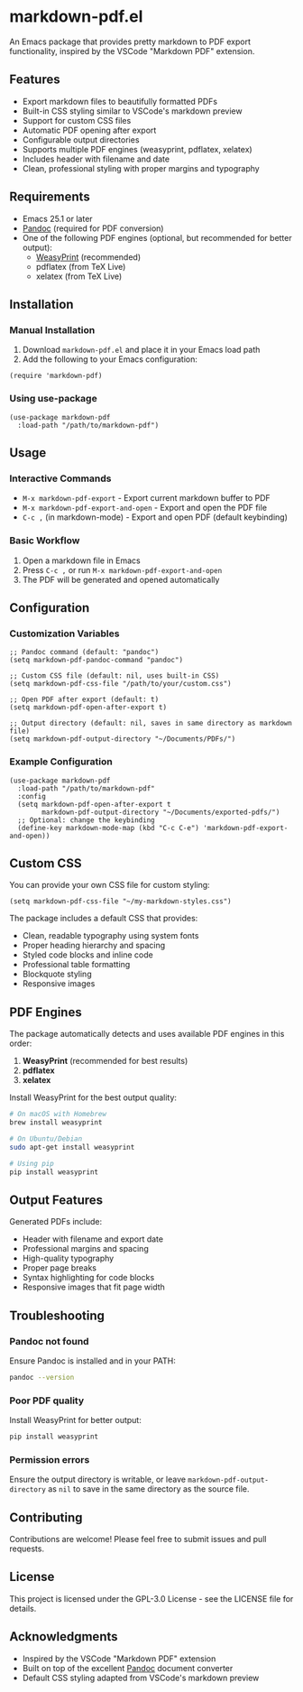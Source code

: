 # markdown-pdf.el

An Emacs package that provides pretty markdown to PDF export functionality, inspired by the VSCode "Markdown PDF" extension.

## Features

- Export markdown files to beautifully formatted PDFs
- Built-in CSS styling similar to VSCode's markdown preview
- Support for custom CSS files
- Automatic PDF opening after export
- Configurable output directories
- Supports multiple PDF engines (weasyprint, pdflatex, xelatex)
- Includes header with filename and date
- Clean, professional styling with proper margins and typography

## Requirements

- Emacs 25.1 or later
- [Pandoc](https://pandoc.org/) (required for PDF conversion)
- One of the following PDF engines (optional, but recommended for better output):
  - [WeasyPrint](https://weasyprint.org/) (recommended)
  - pdflatex (from TeX Live)
  - xelatex (from TeX Live)

## Installation

### Manual Installation

1. Download `markdown-pdf.el` and place it in your Emacs load path
2. Add the following to your Emacs configuration:

```elisp
(require 'markdown-pdf)
```

### Using use-package

```elisp
(use-package markdown-pdf
  :load-path "/path/to/markdown-pdf")
```

## Usage

### Interactive Commands

- `M-x markdown-pdf-export` - Export current markdown buffer to PDF
- `M-x markdown-pdf-export-and-open` - Export and open the PDF file
- `C-c ,` (in markdown-mode) - Export and open PDF (default keybinding)

### Basic Workflow

1. Open a markdown file in Emacs
2. Press `C-c ,` or run `M-x markdown-pdf-export-and-open`
3. The PDF will be generated and opened automatically

## Configuration

### Customization Variables

```elisp
;; Pandoc command (default: "pandoc")
(setq markdown-pdf-pandoc-command "pandoc")

;; Custom CSS file (default: nil, uses built-in CSS)
(setq markdown-pdf-css-file "/path/to/your/custom.css")

;; Open PDF after export (default: t)
(setq markdown-pdf-open-after-export t)

;; Output directory (default: nil, saves in same directory as markdown file)
(setq markdown-pdf-output-directory "~/Documents/PDFs/")
```

### Example Configuration

```elisp
(use-package markdown-pdf
  :load-path "/path/to/markdown-pdf"
  :config
  (setq markdown-pdf-open-after-export t
        markdown-pdf-output-directory "~/Documents/exported-pdfs/")
  ;; Optional: change the keybinding
  (define-key markdown-mode-map (kbd "C-c C-e") 'markdown-pdf-export-and-open))
```

## Custom CSS

You can provide your own CSS file for custom styling:

```elisp
(setq markdown-pdf-css-file "~/my-markdown-styles.css")
```

The package includes a default CSS that provides:
- Clean, readable typography using system fonts
- Proper heading hierarchy and spacing
- Styled code blocks and inline code
- Professional table formatting
- Blockquote styling
- Responsive images

## PDF Engines

The package automatically detects and uses available PDF engines in this order:
1. **WeasyPrint** (recommended for best results)
2. **pdflatex**
3. **xelatex**

Install WeasyPrint for the best output quality:

```bash
# On macOS with Homebrew
brew install weasyprint

# On Ubuntu/Debian
sudo apt-get install weasyprint

# Using pip
pip install weasyprint
```

## Output Features

Generated PDFs include:
- Header with filename and export date
- Professional margins and spacing
- High-quality typography
- Proper page breaks
- Syntax highlighting for code blocks
- Responsive images that fit page width

## Troubleshooting

### Pandoc not found
Ensure Pandoc is installed and in your PATH:
```bash
pandoc --version
```

### Poor PDF quality
Install WeasyPrint for better output:
```bash
pip install weasyprint
```

### Permission errors
Ensure the output directory is writable, or leave `markdown-pdf-output-directory` as `nil` to save in the same directory as the source file.

## Contributing

Contributions are welcome! Please feel free to submit issues and pull requests.

## License

This project is licensed under the GPL-3.0 License - see the LICENSE file for details.

## Acknowledgments

- Inspired by the VSCode "Markdown PDF" extension
- Built on top of the excellent [Pandoc](https://pandoc.org/) document converter
- Default CSS styling adapted from VSCode's markdown preview